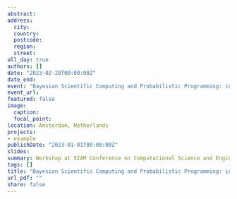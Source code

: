 ```yaml
---
abstract: 
address:
  city: 
  country: 
  postcode: 
  region: 
  street: 
all_day: true
authors: []
date: "2023-02-28T00:00:00Z"
date_end: 
event: "Bayesian Scientific Computing and Probabilistic Programming: inside and outside the “black box”"
event_url:
featured: false
image:
  caption: 
  focal_point: 
location: Amsterdam, Netherlands
projects:
- example
publishDate: "2023-01-01T00:00:00Z"
slides: 
summary: Workshop at SIAM Conference on Computational Science and Engineering
tags: []
title: "Bayesian Scientific Computing and Probabilistic Programming: inside and outside the “black box”"
url_pdf: ""
share: false
---
```

